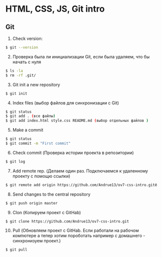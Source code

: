 # HTML, CSS, JS, Git intro

## Git

1. Check version: 

```bash
$ git --version
```
2. Проверка была ли инициализации Git, если была удаляем, что бы начать с нуля

```bash
$ ls -la
$ rm -rf .git/
```
3. Git init a new repository

```bash
$ git init
```

4. Index files (выбор файлов для синхронизации с Git)

```bash
$ git status
$ git add . (все файлы)
$ git add index.html style.css README.md (выбор отдельных файлов )
```
5. Make a commit

```bash
$ git status
$ git commit -m "First commit"
```
6. Check commit (Проверка истории проекта в репозитории)

```bash
$ git log
```

7. Add remote rep. (Делаем один раз. Подключаемся к удаленному проекту с помощю ссылки) 

```bash
$ git remote add origin https://github.com/Andrue13/ov7-css-intro.gitё
```

8. Send changes to the central repository

```bash
$ git push origin master
```

9. Clon (Копируем проект  с GitHab)

```bash
$ git clone https://github.com/Andrue13/ov7-css-intro.git
```

10. Pull (Обновляем проект с GitHab. Если работали на рабочом компютере а тепер хотим пороботать например с домашнего - синхронизуем проект.)

```bash
$ git pull
```
